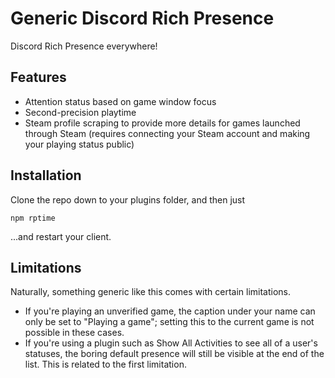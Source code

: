 # Generic Discord Rich Presence
Discord Rich Presence everywhere!

## Features
 * Attention status based on game window focus
 * Second-precision playtime
 * Steam profile scraping to provide more details for games launched through Steam (requires connecting your Steam account and making your playing status public)

## Installation
Clone the repo down to your plugins folder, and then just
```
npm rptime
```
...and restart your client.

## Limitations
Naturally, something generic like this comes with certain limitations.
 * If you're playing an unverified game, the caption under your name can only be set to "Playing a game"; setting this to the current game is not possible in these cases.
 * If you're using a plugin such as Show All Activities to see all of a user's statuses, the boring default presence will still be visible at the end of the list. This is related to the first limitation.